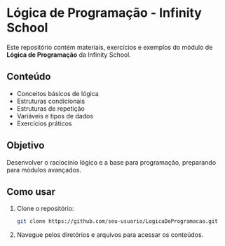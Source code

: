 # Lógica de Programação - Infinity School

Este repositório contém materiais, exercícios e exemplos do módulo de **Lógica de Programação** da Infinity School.

## Conteúdo

- Conceitos básicos de lógica
- Estruturas condicionais
- Estruturas de repetição
- Variáveis e tipos de dados
- Exercícios práticos

## Objetivo

Desenvolver o raciocínio lógico e a base para programação, preparando para módulos avançados.

## Como usar

1. Clone o repositório:
    ```bash
    git clone https://github.com/seu-usuario/LogicaDeProgramacao.git
    ```
2. Navegue pelos diretórios e arquivos para acessar os conteúdos.
